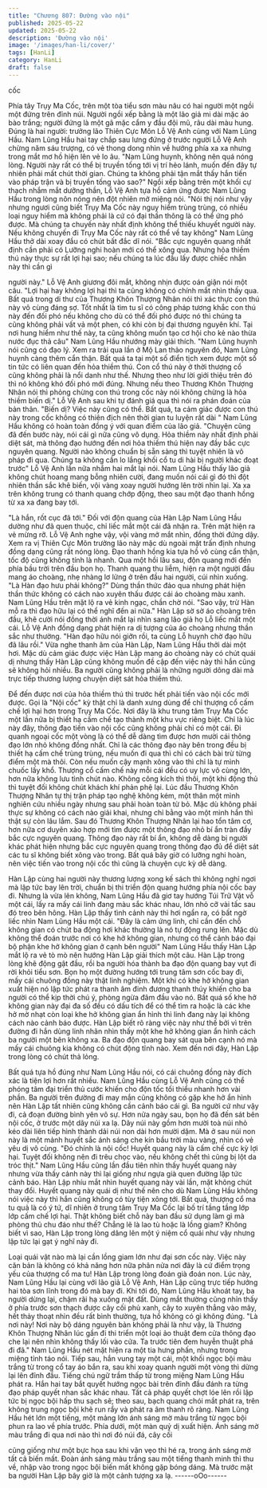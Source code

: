 ```yaml
---
title: "Chương 807: Đường vào nội"
published: 2025-05-22
updated: 2025-05-22
description: 'Đường vào nội'
image: '/images/han-li/cover/'
tags: [HanLi]
category: HanLi
draft: false
---
```


cốc

Phía tây Trụy Ma Cốc, trên một tòa tiểu sơn màu nâu có hai
người một ngồi một đứng trên đỉnh núi.
Người ngồi xếp bằng là một lão giả mi dài mặc áo bào trắng;
người đứng là một gã mặc cẩm y đầu đội mũ, râu dài màu hung.
Đúng là hai người: trưởng lão Thiên Cực Môn Lỗ Vệ Anh cùng
với Nam Lũng Hầu.
Nam Lũng Hầu hai tay chắp sau lưng đứng ở trước người Lỗ Vệ
Anh chừng năm sáu trượng, có vẻ thong dong nhìn về hướng
phía xa xa nhưng trong mắt mơ hồ hiện lên vẻ lo âu.
"Nam Lũng huynh, không nên quá nóng lòng. Người này rất có
thể bị truyền tống tới vị trí hẻo lánh, muốn đến đây tự nhiên phải
mất chút thời gian. Chúng ta không phải tận mắt thấy hắn tiến vào
pháp trận và bị truyền tống vào sao?" Ngồi xếp bằng trên một khối
cự thạch nhắm mắt dưỡng thần, Lỗ Vệ Anh tựa hồ cảm ứng
được Nam Lũng Hầu trong lòng nôn nóng nên đột nhiên mở
miệng nói.
"Nói thị nói như vậy nhưng ngươi cũng biết Trụy Ma Cốc này nguy
hiểm trùng trùng, có nhiều loại nguy hiểm mà không phải là cứ có
đại thần thông là có thể ứng phó được. Mà chúng ta chuyến này
nhất định không thể thiếu khuyết người này. Nếu không chuyến đi
Trụy Ma Cốc này rất có thể về tay không" Nam Lũng Hầu thở dài
xoay đầu có chút bất đắc dĩ nói.
"Bắc cực nguyên quang nhất định cần phải có Lưỡng nghi hoàn
mới có thể xông qua. Nhưng hỏa thiềm thú này thực sự rất lợi hại
sao; nếu chúng ta lúc đầu lấy được chiếc nhẫn này thì cần gì

người này." Lỗ Vệ Anh giương đôi mắt, không nhịn được oán giận
nói một câu.
"Lợi hại hay không lợi hại thì ta cũng không có chính mắt nhìn
thấy qua. Bất quá trong di thư của Thương Khôn Thượng Nhân
nói thì xác thực con thú này vô cùng đáng sợ. Tốt nhất là tìm tu sĩ
có công pháp tương khắc con thú này đến đối phó nếu không cho
dù có thể đối phó được nó thì chúng ta cũng không phải vất vả
một phen, có khi còn bị đại thương nguyên khí. Tại nơi hung hiểm
như thế này, ta cũng không muốn tạo cơ hội cho kẻ nào thừa
nước đục thả câu" Nam Lũng Hầu nhướng mày giải thích.
"Nam Lũng huynh nói cũng có đạo lý. Xem ra trải qua lần ở Mộ
Lan thảo nguyên đó, Nam Lũng huynh càng thêm cẩn thận. Bất
quá ta tại một số điển tịch xem được một số tin tức có liên quan
đến hỏa thiềm thú. Con cổ thú này ở thời thượng cổ cũng không
phải là nổi danh như thế. Nhưng theo như lời giới thiệu trên đó thì
nó không khó đối phó mới đúng. Nhưng nếu theo Thương Khôn
Thượng Nhân nói thì phỏng chừng con thú trong cốc này nói
không chừng là hỏa thiềm biến dị." Lỗ Vệ Anh sau khi tự đánh giá
qua thì nói ra phán đoán của bản thân.
"Biến dị? Việc này cũng có thể. Bất quá, ta cảm giác được con thú
này trong cốc không có thiên địch nên thời gian tu luyện rất dài "
Nam Lũng Hầu không có hoàn toàn đồng ý với quan điểm của lão
giả.
"Chuyện cũng đã đến bước này, nói cái gì nữa cũng vô dụng. Hỏa
thiềm này nhất định phải diệt sát, mà thông đạo hướng đến nơi
hỏa thiềm thú hiện nay đầy bắc cực nguyên quang. Người nào
không chuẩn bị sẵn sàng thì tuyệt nhiên là vô pháp đi qua. Chúng
ta không cần lo lắng khối cổ tu di hài bị người khác đoạt trước" Lỗ
Vệ Anh lần nữa nhắm hai mắt lại nói.
Nam Lũng Hầu thấy lão giả không chút hoang mang bỗng nhiên
cười, đang muốn nói cái gì đó thì đột nhiên thần sắc khẽ biến, vội
vàng xoay người hướng lên trời nhìn lại.
Xa xa trên không trung có thanh quang chớp động, theo sau một
đạo thanh hồng từ xa xa đang bay tới.

"Là hắn, rốt cục đã tới." Đối với độn quang của Hàn Lập Nam
Lũng Hầu dường như đã quen thuộc, chỉ liếc mắt một cái đã nhận
ra. Trên mặt hiện ra vẻ mừng rỡ.
Lỗ Vệ Anh nghe vậy, vội vàng mở mắt nhìn, đồng thời đứng dậy.
Xem ra vị Thiên Cực Môn trưởng lão này mặc dù ngoài mặt trấn
định nhưng đồng dạng cũng rất nóng lòng.
Đạo thanh hồng kia tựa hồ vô cùng cẩn thận, tốc độ cũng không
tính là nhanh. Qua một hồi lâu sau, độn quang mới đến phía bầu
trời trên đầu bọn họ.
Thanh quang thu liễm, hiện ra một người đầu mang áo choàng,
nhẹ nhàng lơ lửng ở trên đầu hai người, cúi nhìn xuống.
"Là Hàn đạo hưu phải không?"
Dùng thần thức đảo qua nhưng phát hiện thần thức không có
cách nào xuyên thấu được cái áo choàng màu xanh. Nam Lũng
Hầu trên mặt lộ ra vẻ kinh ngạc, chần chờ nói.
"Sao vậy, trừ Hàn mỗ ra thì đạo hữu lại có thể nghĩ đến ai nữa."
Hàn Lập sờ sờ áo choàng trên đầu, khẽ cười nói đồng thời ánh
mắt lại nhìn sang lão giả họ Lỗ liếc mắt một cái.
Lỗ Vệ Anh đồng dạng phát hiện ra dị tượng của áo choàng nhưng
thần sắc như thường.
"Hàn đạo hữu nói giỡn rồi, ta cùng Lỗ huynh chờ đạo hữu đã lâu
rồi." Vừa nghe thanh âm của Hàn Lập, Nam Lũng Hầu thởi dài
một hơi.
Mặc dù cảm giác được việc Hàn Lập mang áo choàng này có
chút quái dị nhưng thấy Hàn Lập cũng không muốn đề cập đến
việc này thì hắn cũng sẽ không hỏi nhiều. Ba người cũng không
phải là những người dông dài mà trực tiếp thương lượng chuyện
diệt sát hỏa thiềm thú.

Để đến được nơi của hỏa thiềm thú thì trước hết phải tiến vào nội
cốc mới được.
Gọi là "Nội cốc" kỳ thật chỉ là danh xưng dùng để chỉ thượng cổ
cấm chế lợi hại hơn trong Trụy Ma Cốc. Nơi đây là khu trung tâm
Trụy Ma Cốc một lần nữa bị thiết hạ cấm chế tạo thành một khu
vực riêng biệt.
Chỉ là lúc này đây, thông đạo tiến vào nội cốc cũng không phải chỉ
có một cái.
Đi quanh ngoại cốc một vòng là có thể dễ dàng tìm được hơn
mười cái thông đạo lớn nhỏ không đồng nhất.
Chỉ là các thông đạo này bên trong đều bị thiết hạ cấm chế trùng
trùng, nếu muốn đi qua thì chỉ có cách bài trừ từng điểm một mà
thôi. Còn nếu muốn cậy mạnh xông vào thì chỉ là tự mình chuốc
lấy khổ.
Thượng cổ cấm chế này mỗi cái đều có uy lực vô cùng lớn, hơn
nữa không lưu tình chút nào. Không công kích thì thôi, một khi
động thủ thì tuyệt đối không chút khách khí phản phệ lại.
Lúc đầu Thương Khôn Thượng Nhân tự thị trận pháp tạo nghệ
không kém, một thân một mình nghiên cứu nhiều ngày nhưng sau
phải hoàn toàn từ bỏ.
Mặc dù không phải thực sự không có cách nào giải khai, nhưng
chỉ bằng vào một mình hắn thì thật sự còn lâu lắm.
Sau đó Thương Khôn Thượng Nhân lại hao tổn tâm cơ, hơn nữa
cơ duyên xảo hợp mới tìm được một thông đạo nhỏ bí ẩn tràn
đầy bắc cực nguyên quang.
Thông đạo này rất bí ẩn, không dễ dàng bị người khác phát hiện
nhưng bắc cực nguyên quang trong thông đạo đủ để diệt sát các
tu sĩ không biết xông vào trong.
Bất quá bây giờ có lưỡng nghi hoàn, nên việc tiến vào trong nội
cốc thì cũng là chuyện cực kỳ dễ dàng.

Hàn Lập cùng hai người này thương lượng xong kế sách thì
không nghỉ ngơi mà lập tức bay lên trời, chuẩn bị thi triển độn
quang hướng phía nội cốc bay đi.
Nhưng là vừa lên không, Nam Lũng Hầu đã giơ tay hướng Túi
Trữ Vật vỗ một cái, lấy ra mấy cái linh đang màu sắc khác nhau,
lớn nhỏ cỡ vài tấc sau đó treo bên hông.
Hàn Lập thấy tình cảnh này thì hơi ngẩn ra, có bất ngờ liếc nhìn
Nam Lũng Hầu một cái.
"Đây là cảm ứng linh, chỉ cần đến chỗ không gian có chút ba động
hơi khác thường là nó tự động rung lên. Mặc dù không thể đoán
trước nơi có khe hở không gian, nhưng có thể cảnh báo đại bộ
phận khe hở không gian ở cạnh bên người" Nam Lũng Hầu thấy
Hàn Lập mắt lộ ra vẻ tò mò nên hướng Hàn Lập giải thích một
câu.
Hàn Lập trong lòng khẽ động gật đầu, rồi ba người hóa thành ba
đạo độn quang bay vụt đi rời khỏi tiểu sơn.
Bọn họ một đường hướng tới trung tâm sơn cốc bay đi, mấy cái
chuông đồng này thật linh nghiệm.
Một khi có khe hở không gian xuất hiện nó lập tức phát ra thanh
âm đinh đương thanh thúy khiến cho ba người có thể kịp thời chú
ý, phòng ngừa đâm đầu vào nó.
Bất quá số khe hở không gian này đại đa số đều có dấu tích để
có thể tìm ra hoặc là các khe hở mờ nhạt còn loại khe hở không
gian ẩn hình thì linh đang này lại không cách nào cảnh báo được.
Hàn Lập biết rõ ràng việc này như thế bởi vì trên đường đi hắn
dùng linh nhãn nhìn thấy một khe hở không gian ẩn hình cách ba
người một bên không xa. Ba đạo độn quang bay sát qua bên
cạnh nó mà mấy cái chuông kia không có chút động tĩnh nào.
Xem đến nơi đây, Hàn Lập trong lòng có chút thả lỏng.

Bất quá tựa hồ đúng như Nam Lũng Hầu nói, có cái chuông đồng
này đích xác là tiện lợi hơn rất nhiều.
Nam Lũng Hầu cùng Lỗ Vệ Anh cũng có thể phóng tâm đại triển
thủ cước khiến cho độn tốc tối thiểu nhanh hơn vài phần.
Ba người trên đường đi may mắn cũng không có gặp khe hở ẩn
hình nên Hàn Lập tất nhiên cũng không cần cảnh báo cái gì.
Ba người cứ như vậy đi, cả đoạn đường bình yên vô sự.
Hơn nửa ngày sau, bọn họ đã đến sát bên nội cốc, ở trước một
dãy núi xa lạ.
Dãy núi này gồm hơn mười toà núi nhỏ kéo dài liên tiếp hình
thành dải núi non dài hơn mười dặm.
Mà ở sau núi non này là một mảnh huyết sắc ánh sáng che kín
bầu trời màu vàng, nhìn có vẻ yêu dị vô cùng.
"Đó chính là nội cốc! Huyết quang này là cấm chế cực kỳ lợi hại.
Tuyệt đối không nên đi trêu chọc vào, nếu không chết thì cũng bị
lột da tróc thịt." Nam Lũng Hầu cũng lần đầu tiên nhìn thấy huyết
quang này nhưng vừa thấy cảnh này thì lại giống như ngựa già
quen đường lập tức cảnh báo.
Hàn Lập nhíu mắt nhìn huyết quang này vài lần, mặt không chút
thay đổi.
Huyết quang này quái dị như thế nên cho dù Nam Lũng Hầu
không nói việc này thì hắn cũng không có tùy tiện xông tới.
Bất quá, thượng cổ ma tu quả là có ý tứ, dĩ nhiên ở trung tâm
Trụy Ma Cốc lại bố trí tầng tầng lớp lớp cấm chế lợi hại. Thật
không biết chỗ này ban đầu sử dụng làm gì mà phòng thủ chu
đáo như thế? Chẳng lẽ là lao tù hoặc là lồng giam?
Không biết vì sao, Hàn Lập trong lòng dâng lên một ý niệm cổ
quái như vậy nhưng lập tức lại gạt ý nghĩ này đi.

Loại quái vật nào mà lại cần lồng giam lớn như đại sơn cốc này.
Việc này căn bản là không có khả năng hơn nữa phân nửa nơi
đây là cứ điểm trọng yếu của thượng cổ ma tu!
Hàn Lập trong lòng đoán già đoán non.
Lúc này, Nam Lũng Hầu lại cùng với lão giả Lỗ Vệ Anh, Hàn Lập
cũng trực tiếp hướng hai tòa sơn lĩnh trong đó mà bay đi.
Khi tới đó, Nam Lũng Hầu khoát tay, ba người dừng lại, chậm rãi
hạ xuống mặt đất.
Dùng mắt thường cũng nhỉn thấy ở phía trước sơn thạch được
cây cối phủ xanh, cây to xuyên thẳng vào mây, hết thảy thoạt nhìn
đều rất bình thường, tựa hồ không có gì không đúng.
"Là nơi này! Nơi này bộ dáng nguyên bản không phải là như vậy,
là Thương Khôn Thượng Nhân lúc gần đi thi triển một loại ảo
thuật đem cửa thông đạo che lại nên nhìn không thấy lối vào cửa.
Ta trước tiên đem huyễn thuật phá đi đã." Nam Lũng Hầu nét mặt
hiện ra một tia hưng phấn, nhưng trong miệng tỉnh táo nói.
Tiếp sau, hắn vung tay một cái, một khối ngọc bội màu trắng từ
trong cổ tay áo bắn ra, sau khi xoay quanh người một vòng thì
dừng lại lên đỉnh đầu.
Tiếng chú ngữ trầm thấp từ trong miệng Nam Lũng Hầu phát ra.
Hắn hai tay bắt quyết hướng ngọc bài trên đỉnh đầu đánh ra từng
đạo pháp quyết nhan sắc khác nhau.
Tất cả pháp quyết chợt lóe lên rồi lập tức bị ngọc bội hấp thu sạch
sẽ; theo sau, bạch quang chói mắt phát ra, trên không trung ngọc
bội khẽ run rẩy và phát ra âm thanh rõ ràng.
Nam Lũng Hầu hét lớn một tiếng, một mảng lớn ánh sáng mờ
màu trắng từ ngọc bội phun ra lao về phía trước.
Phía dưới, một màn quỷ dị xuất hiện.
Ánh sáng mờ màu trắng đi qua nơi nào thì nơi đó núi đá, cây cối

cũng giống như một bực họa sau khi vặn vẹo thì hé ra, trong ánh
sáng mờ tất cả biến mất.
Đoàn ánh sáng màu trắng sau một tiếng thanh minh thì thu về,
nhập vào trong ngọc bội biến mất không gặp bóng dáng.
Mà trước mặt ba người Hàn Lập bây giờ là một cảnh tượng xa lạ.
------oOo------
